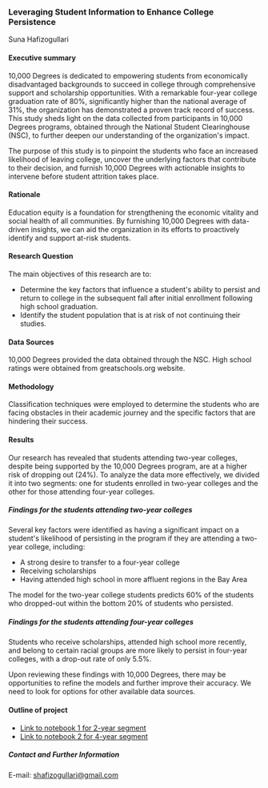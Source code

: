 ### Leveraging Student Information to Enhance College Persistence

Suna Hafizogullari

#### Executive summary
10,000 Degrees is dedicated to empowering students from economically disadvantaged backgrounds to succeed in college through comprehensive support and scholarship opportunities. With a remarkable four-year college graduation rate of 80%, significantly higher than the national average of 31%, the organization has demonstrated a proven track record of success. This study sheds light on the data collected from participants in 10,000 Degrees programs, obtained through the National Student Clearinghouse (NSC), to further deepen our understanding of the organization's impact.

The purpose of this study is to pinpoint the students who face an increased likelihood of leaving college, uncover the underlying factors that contribute to their decision, and furnish 10,000 Degrees with actionable insights to intervene before student attrition takes place. 

#### Rationale
Education equity is a foundation for strengthening the economic vitality and social health of all communities. By furnishing 10,000 Degrees with data-driven insights, we can aid the organization in its efforts to proactively identify and support at-risk students.

#### Research Question
The main objectives of this research are to:

- Determine the key factors that influence a student's ability to persist and return to college in the subsequent fall after initial enrollment following high school graduation.
- Identify the student population that is at risk of not continuing their studies.

#### Data Sources
10,000 Degrees provided the data obtained through the NSC. High school ratings were obtained from greatschools.org website.

#### Methodology
Classification techniques were employed to determine the students who are facing obstacles in their academic journey and the specific factors that are hindering their success.

#### Results
Our research has revealed that students attending two-year colleges, despite being supported by the 10,000 Degrees program, are at a higher risk of dropping out (24%). To analyze the data more effectively, we divided it into two segments: one for students enrolled in two-year colleges and the other for those attending four-year colleges.

##### Findings for the students attending two-year colleges

Several key factors were identified as having a significant impact on a student's likelihood of persisting in the program if they are attending a two-year college, including:
- A strong desire to transfer to a four-year college
- Receiving scholarships
- Having attended high school in more affluent regions in the Bay Area

The model for the two-year college students predicts 60% of the students who dropped-out within the bottom 20% of students who persisted.

##### Findings for the students attending four-year colleges

Students who receive scholarships, attended high school more recently, and belong to certain racial groups are more likely to persist in four-year colleges, with a drop-out rate of only 5.5%.

Upon reviewing these findings with 10,000 Degrees, there may be opportunities to refine the models and further improve their accuracy. We need to look for options for other available data sources.

#### Outline of project

- [Link to notebook 1 for 2-year segment](https://github.com/SunaHafizogullari/SunaHafizogullari_Capstone/blob/main/Model%20for%202-year%20data.ipynb)
- [Link to notebook 2 for 4-year segment](https://github.com/SunaHafizogullari/SunaHafizogullari_Capstone/blob/main/Model%20for%204-year%20data.ipynb)

##### Contact and Further Information
E-mail: shafizogullari@gmail.com
